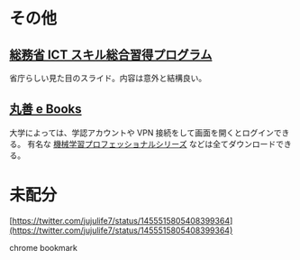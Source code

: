 # その他

## [総務省 ICT スキル総合習得プログラム](https://www.soumu.go.jp/ict_skill/)

省庁らしい見た目のスライド。内容は意外と結構良い。

## [丸善 e Books](https://elib.maruzen.co.jp/elib/html/GuestLogin)

大学によっては、学認アカウントや VPN 接続をして画面を開くとログインできる。
有名な [機械学習プロフェッショナルシリーズ](https://www.kspub.co.jp/book/series/S043.html) などは全てダウンロードできる。

# 未配分

[https://twitter.com/jujulife7/status/1455515805408399364](https://twitter.com/jujulife7/status/1455515805408399364)

chrome bookmark
